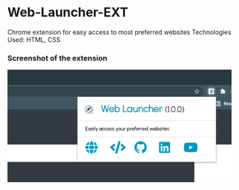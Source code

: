 # Web-Launcher-EXT
Chrome extension for easy access to most preferred websites
Technologies Used: HTML, CSS


### Screenshot of the extension
![Demo](images/screenshot.png)

